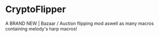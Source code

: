 # CryptoFlipper
A BRAND NEW | Bazaar / Auction flipping mod aswell as many macros containing melody's harp macros!
